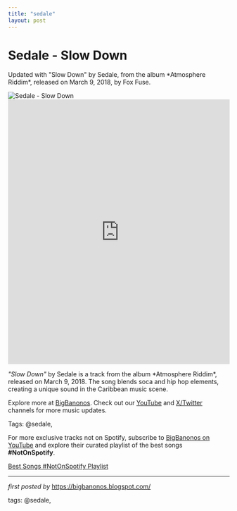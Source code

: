 ```yaml
---
title: "sedale"
layout: post
---
```

<!-- Title of the Post -->
<h1 >Sedale - Slow Down</h1> <!-- Introductory Text -->
<p >Updated with "Slow Down" by Sedale, from the album *Atmosphere Riddim*, released on March 9, 2018, by Fox Fuse.</p> <!-- Featured Image -->
<div > <img src="https://i.ytimg.com/vi/YZsjq1hiBPE/hq720.jpg?sqp=-oaymwEhCK4FEIIDSFryq4qpAxMIARUAAAAAGAElAADIQj0AgKJD&rs=AOn4CLDIYyhd71SSrn5JHk4faHZVeg2JSQ" alt="Sedale - Slow Down" />
</div> <!-- YouTube Video Embed -->
<div > <iframe width="100%" height="601" src="https://www.youtube.com/embed/NbUEoL-6Azw" title="Sedale - Slow Down" frameborder="0" allow="accelerometer; autoplay; clipboard-write; encrypted-media; gyroscope; picture-in-picture; web-share" referrerpolicy="strict-origin-when-cross-origin" allowfullscreen></iframe>
</div> <!-- Song Information -->
<div > <p><em>"Slow Down"</em> by Sedale is a track from the album *Atmosphere Riddim*, released on March 9, 2018. The song blends soca and hip hop elements, creating a unique sound in the Caribbean music scene.</p>
</div> <!-- Footer Links -->
<div > <p>Explore more at <a href="https://bigbanonos.blogspot.com/" target="_blank">BigBanonos</a>. Check out our <a href="https://www.youtube.com/@BigBanonos" target="_blank">YouTube</a> and <a href="https://x.com/bigbanonos" target="_blank">X/Twitter</a> channels for more music updates.</p>
</div> <!-- Tags -->
<p >Tags: @sedale,</p>


<!--Subscribe and Playlist Links-->
<div>
    <p>For more exclusive tracks not on Spotify, subscribe to <a href="https://www.youtube.com/@BigBanonos" target="_blank">BigBanonos on YouTube</a> and explore their curated playlist of the best songs <strong>#NotOnSpotify</strong>.</p>
    <p><a href="https://www.youtube.com/playlist?list=PLtuNtuTatqI0kFahUCbtbfenC_ET5O_tr" target="_blank">Best Songs #NotOnSpotify Playlist<br /></a></p></div>

<hr />

<p><em>first posted by</em> <a href="https://bigbanonos.blogspot.com/" rel="noopener" target="_new">https://bigbanonos.blogspot.com/</a></p>

<p>tags: @sedale,</p>

